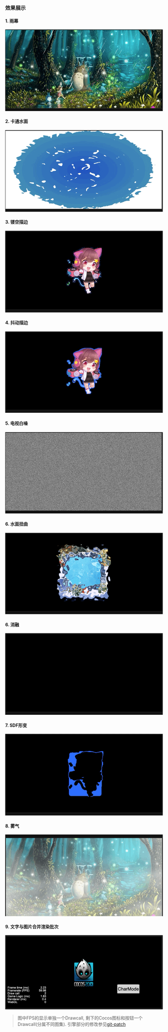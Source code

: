 ### 效果展示

#### 1. 雨幕

![](preview/rain.gif)

#### 2. 卡通水面

![](preview/toonwater.gif)

#### 3. 镂空描边

![](preview/outline1.gif)

#### 4. 抖动描边

![](preview/outline2.gif)

#### 5. 电视白噪

![](preview/noise.gif)

#### 6. 水面扭曲

![](preview/distortion.gif)

#### 6. 消融

![](preview/dissolve.gif)

#### 7. SDF形变

![](preview/sdf_transition.gif)

#### 8. 雾气

![](preview/fog.gif)

#### 9. 文字与图片合并渲染批次

![](preview/slbatch.png)
> 图中FPS的显示单独一个Drawcall, 剩下的Cocos图标和按钮一个Drawcall(分属不同图集). 引擎部分的修改参见[git-patch](preview/slbatch.patch)